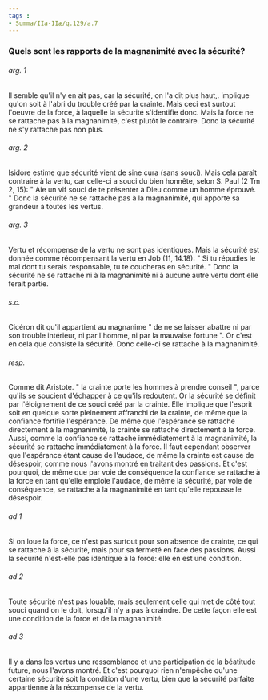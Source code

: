 ```yaml
---
tags : 
- Summa/IIa-IIæ/q.129/a.7
---
```


### Quels sont les rapports de la magnanimité avec la sécurité?

###### arg. 1
Il semble qu'il n'y en ait pas, car la sécurité, on l'a dit plus haut,. implique qu'on soit à l'abri du trouble créé par la crainte. Mais ceci est surtout l'oeuvre de la force, à laquelle la sécurité s'identifie donc. Mais la force ne se rattache pas à la magnanimité, c'est plutôt le contraire. Donc la sécurité ne s'y rattache pas non plus. 

###### arg. 2
Isidore estime que sécurité vient de sine cura (sans souci). Mais cela paraît contraire à la vertu, car celle-ci a souci du bien honnête, selon S. Paul (2 Tm 2, 15): " Aie un vif souci de te présenter à Dieu comme un homme éprouvé. " Donc la sécurité ne se rattache pas à la magnanimité, qui apporte sa grandeur à toutes les vertus. 

###### arg. 3
Vertu et récompense de la vertu ne sont pas identiques. Mais la sécurité est donnée comme récompensant la vertu en Job (11, 14.18): " Si tu répudies le mal dont tu serais responsable, tu te coucheras en sécurité. " Donc la sécurité ne se rattache ni à la magnanimité ni à aucune autre vertu dont elle ferait partie. 

###### s.c.
Cicéron dit qu'il appartient au magnanime " de ne se laisser abattre ni par son trouble intérieur, ni par l'homme, ni par la mauvaise fortune ". Or c'est en cela que consiste la sécurité. Donc celle-ci se rattache à la magnanimité. 

###### resp.
Comme dit Aristote. " la crainte porte les hommes à prendre conseil ", parce qu'ils se soucient d'échapper à ce qu'ils redoutent. Or la sécurité se définit par l'éloignement de ce souci créé par la crainte. Elle implique que l'esprit soit en quelque sorte pleinement affranchi de la crainte, de même que la confiance fortifie l'espérance. De même que l'espérance se rattache directement à la magnanimité, la crainte se rattache directement à la force. Aussi, comme la confiance se rattache immédiatement à la magnanimité, la sécurité se rattache immédiatement à la force. Il faut cependant observer que l'espérance étant cause de l'audace, de même la crainte est cause de désespoir, comme nous l'avons montré en traitant des passions. Et c'est pourquoi, de même que par voie de conséquence la confiance se rattache à la force en tant qu'elle emploie l'audace, de même la sécurité, par voie de conséquence, se rattache à la magnanimité en tant qu'elle repousse le désespoir. 

###### ad 1
Si on loue la force, ce n'est pas surtout pour son absence de crainte, ce qui se rattache à la sécurité, mais pour sa fermeté en face des passions. Aussi la sécurité n'est-elle pas identique à la force: elle en est une condition. 

###### ad 2
Toute sécurité n'est pas louable, mais seulement celle qui met de côté tout souci quand on le doit, lorsqu'il n'y a pas à craindre. De cette façon elle est une condition de la force et de la magnanimité. 

###### ad 3
Il y a dans les vertus une ressemblance et une participation de la béatitude future, nous l'avons montré. Et c'est pourquoi rien n'empêche qu'une certaine sécurité soit la condition d'une vertu, bien que la sécurité parfaite appartienne à la récompense de la vertu. 

